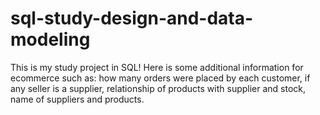 # sql-study-design-and-data-modeling
This is my study project in SQL! Here is some additional information for ecommerce such as: how many orders were placed by each customer, if any seller is a supplier, relationship of products with supplier and stock, name of suppliers and products.
